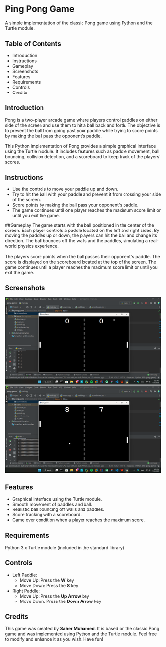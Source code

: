 # Ping Pong Game
A simple implementation of the classic Pong game using Python and the Turtle module.

## Table of Contents
- Introduction
- Instructions
- Gameplay
- Screenshots
- Features
- Requirements
- Controls
- Credits

## Introduction
Pong is a two-player arcade game where players control paddles on either side of the screen and use them to hit a ball back and forth. The objective is to prevent the ball from going past your paddle while trying to score points by making the ball pass the opponent's paddle.<br><br>
This Python implementation of Pong provides a simple graphical interface using the Turtle module. It includes features such as paddle movement, ball bouncing, collision detection, and a scoreboard to keep track of the players' scores.

## Instructions
- Use the controls to move your paddle up and down.
- Try to hit the ball with your paddle and prevent it from crossing your side of the screen.
- Score points by making the ball pass your opponent's paddle.
- The game continues until one player reaches the maximum score limit or until you exit the game.

##Gameplay
The game starts with the ball positioned in the center of the screen. Each player controls a paddle located on the left and right sides. By moving the paddles up or down, the players can hit the ball and change its direction. The ball bounces off the walls and the paddles, simulating a real-world physics experience.<br><br>
The players score points when the ball passes their opponent's paddle. The score is displayed on the scoreboard located at the top of the screen. The game continues until a player reaches the maximum score limit or until you exit the game.

## Screenshots
![](screenshots/Screenshot_2023-07-18_210006.png)
![](screenshots/Screenshot_2023-07-18_210058.png)

## Features
- Graphical interface using the Turtle module.
- Smooth movement of paddles and ball.
- Realistic ball bouncing off walls and paddles.
- Score tracking with a scoreboard.
- Game over condition when a player reaches the maximum score.

## Requirements
Python 3.x
Turtle module (included in the standard library)

## Controls
- Left Paddle:
  - Move Up: Press the **W** key
  - Move Down: Press the **S** key
- Right Paddle:
  - Move Up: Press the **Up Arrow** key
  - Move Down: Press the **Down Arrow** key

## Credits
This game was created by **Saher Muhamed**. It is based on the classic Pong game and was implemented using Python and the Turtle module. Feel free to modify and enhance it as you wish. Have fun!
